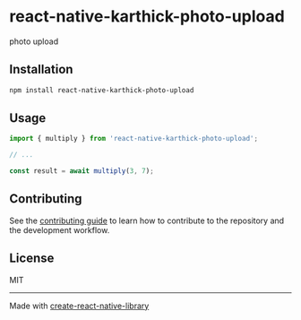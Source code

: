 # react-native-karthick-photo-upload

photo upload

## Installation

```sh
npm install react-native-karthick-photo-upload
```

## Usage


```js
import { multiply } from 'react-native-karthick-photo-upload';

// ...

const result = await multiply(3, 7);
```


## Contributing

See the [contributing guide](CONTRIBUTING.md) to learn how to contribute to the repository and the development workflow.

## License

MIT

---

Made with [create-react-native-library](https://github.com/callstack/react-native-builder-bob)
